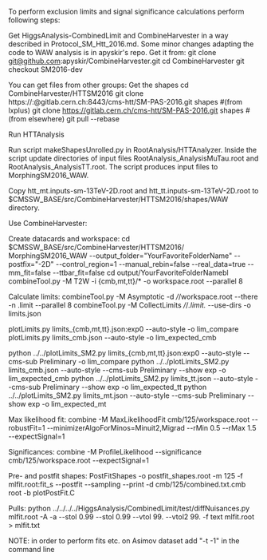 To perform exclusion limits and signal significance calculations perform following steps:

Get HiggsAnalysis-CombinedLimit and CombineHarvester in a way described in Protocol_SM_Htt_2016.md.
Some minor changes adapting the code to WAW analysis is in apyskir's repo. Get it from:
git clone git@github.com:apyskir/CombineHarvester.git
cd CombineHarvester
git checkout SM2016-dev

You can get files from other groups:
Get the shapes
cd CombineHarvester/HTTSM2016 
git clone https://:@gitlab.cern.ch:8443/cms-htt/SM-PAS-2016.git shapes #(from lxplus) 
git clone https://gitlab.cern.ch/cms-htt/SM-PAS-2016.git shapes #(from elsewhere) git pull --rebase

Run HTTAnalysis

Run script makeShapesUnrolled.py in RootAnalysis/HTTAnalyzer. Inside the script update directories of input files RootAnalysis_AnalysisMuTau.root and RootAnalysis_AnalysisTT.root.
The script produces input files to MorphingSM2016_WAW.

Copy htt_mt.inputs-sm-13TeV-2D.root and htt_tt.inputs-sm-13TeV-2D.root to $CMSSW_BASE/src/CombineHarvester/HTTSM2016/shapes/WAW directory.


Use CombineHarvester:

Create datacards and workspace:
cd $CMSSW_BASE/src/CombineHarvester/HTTSM2016/
MorphingSM2016_WAW --output_folder="YourFavoriteFolderName" --postfix="-2D" --control_region=1 --manual_rebin=false --real_data=true --mm_fit=false --ttbar_fit=false
cd output/YourFavoriteFolderNamebl
combineTool.py -M T2W -i {cmb,mt,tt}/* -o workspace.root --parallel 8

Calculate limits:
combineTool.py -M Asymptotic -d */*/workspace.root --there -n .limit --parallel 8
combineTool.py -M CollectLimits */*/*.limit.* --use-dirs -o limits.json

plotLimits.py limits_{cmb,mt,tt}.json:exp0 --auto-style -o lim_compare
plotLimits.py limits_cmb.json --auto-style   -o lim_expected_cmb 

python ../../plotLimits_SM2.py limits_{cmb,mt,tt}.json:exp0 --auto-style --cms-sub Preliminary  -o lim_compare
python ../../plotLimits_SM2.py limits_cmb.json  --auto-style --cms-sub Preliminary --show exp    -o lim_expected_cmb
python ../../plotLimits_SM2.py limits_tt.json  --auto-style --cms-sub Preliminary --show exp    -o lim_expected_tt
python ../../plotLimits_SM2.py limits_mt.json  --auto-style --cms-sub Preliminary --show exp    -o lim_expected_mt

Max likelihood fit:
combine -M MaxLikelihoodFit cmb/125/workspace.root --robustFit=1 --minimizerAlgoForMinos=Minuit2,Migrad  --rMin 0.5 --rMax 1.5 --expectSignal=1

Significances:
combine -M ProfileLikelihood --significance cmb/125/workspace.root --expectSignal=1

Pre- and postfit shapes:
PostFitShapes -o postfit_shapes.root -m 125 -f mlfit.root:fit_s --postfit --sampling --print -d cmb/125/combined.txt.cmb
root -b plotPostFit.C

Pulls:
python ../../../../HiggsAnalysis/CombinedLimit/test/diffNuisances.py  mlfit.root -A -a --stol 0.99 --stol 0.99 --vtol 99. --vtol2 99. -f text mlfit.root > mlfit.txt


NOTE: in order to perform fits etc. on Asimov dataset add "-t -1" in the command line
